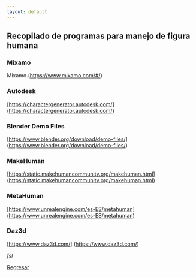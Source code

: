 ```yaml
---
layout: default
---
```


## Recopilado de programas para manejo de figura humana

### Mixamo

Mixamo.(https://www.mixamo.com/#/)

### Autodesk

[https://charactergenerator.autodesk.com/] (https://charactergenerator.autodesk.com/)

### Blender Demo Files

[https://www.blender.org/download/demo-files/] (https://www.blender.org/download/demo-files/)

### MakeHuman

[https://static.makehumancommunity.org/makehuman.html] (https://static.makehumancommunity.org/makehuman.html)

### MetaHuman

[https://www.unrealengine.com/es-ES/metahuman] (https://www.unrealengine.com/es-ES/metahuman)

### Daz3d

[https://www.daz3d.com/] (https://www.daz3d.com/)


_fsl_

[Regresar](./)
